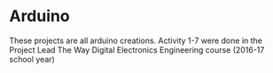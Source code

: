 # Arduino
These projects are all arduino creations. Activity 1-7 were done in the Project Lead The Way Digital Electronics Engineering course (2016-17 school year)
